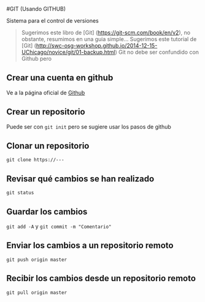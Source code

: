#GIT (Usando GITHUB)

Sistema para el control de versiones 

> Sugerimos este libro de [Git] (https://git-scm.com/book/en/v2), no obstante, resumimos en una guia simple...
> Sugerimos este tutorial de [Git] (http://swc-osg-workshop.github.io/2014-12-15-UChicago/novice/git/01-backup.html)
> Git no debe ser confundido con Github pero 


## Crear una cuenta en github
Ve a la página oficial de [Github](https://github.com/)
## Crear un repositorio
Puede ser con `git init` pero se sugiere usar los pasos de github
## Clonar un repositorio
`git clone https://---`
## Revisar qué cambios se han realizado
`git status`
## Guardar los cambios
`git add -A` y `git commit -m "Comentario"`
## Enviar los cambios a un repositorio remoto
`git push origin master`
## Recibir los cambios desde un repositorio remoto
`git pull origin master`
